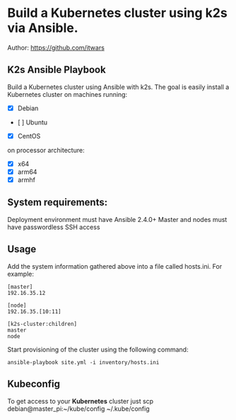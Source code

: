 # Build a Kubernetes cluster using k2s via Ansible.

Author: https://github.com/itwars

## K2s Ansible Playbook

Build a Kubernetes cluster using Ansible with k2s. The goal is easily install a Kubernetes cluster on machines running:

- [X] Debian 
- [ ] Ubuntu 
- [X] CentOS 

on processor architecture:

- [X] x64
- [X] arm64
- [X] armhf

## System requirements:

Deployment environment must have Ansible 2.4.0+
Master and nodes must have passwordless SSH access

## Usage

Add the system information gathered above into a file called hosts.ini. For example:

```
[master]
192.16.35.12

[node]
192.16.35.[10:11]

[k2s-cluster:children]
master
node
```

Start provisioning of the cluster using the following command:

```
ansible-playbook site.yml -i inventory/hosts.ini
```

## Kubeconfig

To get access to your **Kubernetes** cluster just scp debian@master_pi:~/kube/config ~/.kube/config
